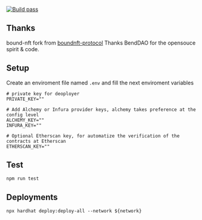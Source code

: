 [![Build pass](https://github.com/BittyIO/bound-nft/actions/workflows/node.js.yml/badge.svg)](https://github.com/BittyIO/bound-nft/actions/workflows/node.js.yml)

## Thanks
bound-nft fork from [boundnft-protocol](https://github.com/BendDAO/boundnft-protocol)
Thanks BendDAO for the opensouce spirit & code.

## Setup
Create an enviroment file named `.env` and fill the next enviroment variables

```
# private key for deoployer
PRIVATE_KEY=""

# Add Alchemy or Infura provider keys, alchemy takes preference at the config level
ALCHEMY_KEY=""
INFURA_KEY=""

# Optional Etherscan key, for automatize the verification of the contracts at Etherscan
ETHERSCAN_KEY=""

```
## Test

```
npm run test
```

## Deployments

```
npx hardhat deploy:deploy-all --network ${network}
```
